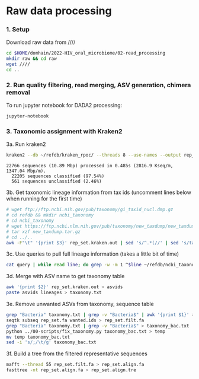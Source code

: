 # Raw data processing

### 1. Setup

Download raw data from ////

```bash
cd $HOME/domhain/2022-HIV_oral_microbiome/02-read_processing 
mkdir raw && cd raw
wget ////
cd ..
```

### 2. Run quality filtering, read merging, ASV generation, chimera removal 

To run jupyter notebook for DADA2 processing:

```bash
jupyter-notebook
```

### 3. Taxonomic assignment with Kraken2

3a. Run kraken2

```bash
kraken2 --db ~/refdb/kraken_rpoc/ --threads 8 --use-names --output rep_set.kraken.out rep_set.fa --unclassified-out rep_set.unclassified.kraken.out --confidence 0.01
```

```text
22766 sequences (10.89 Mbp) processed in 0.485s (2816.9 Kseq/m, 1347.04 Mbp/m).
  22205 sequences classified (97.54%)
  561 sequences unclassified (2.46%)
```

3b. Get taxonomic lineage information from tax ids (uncomment lines below when running for the first time)

```bash
# wget ftp://ftp.ncbi.nih.gov/pub/taxonomy/gi_taxid_nucl.dmp.gz
# cd refdb && mkdir ncbi_taxonomy
# cd ncbi_taxonomy
# wget https://ftp.ncbi.nlm.nih.gov/pub/taxonomy/new_taxdump/new_taxdump.tar.gz
# tar xzf new_taxdump.tar.gz
# cd ../..
awk -F"\t" '{print $3}' rep_set.kraken.out | sed 's/^.*(//' | sed 's/taxid //' | sed 's/)//' > query
```

<!-- Add unidentified to taxonomy list (only do this once)

```bash
sed -i '1 i \0       |       unidentified    |               |' ~/refdb/ncbi_taxonomy/fullnamelineage.dmp
```

We also have to change taxid 81850 to 33958 (was merged on March 11, 2021). Open query file in nano and do CTL+W and replace string (only found once in file). 

*NOTE! Depending on the version of the ncbi taxonomy file you pull and kraken version, you may have some issues with taxon names not being in the file.* -->

3c. Use queries to pull full lineage information (takes a little bit of time)

```bash
cat query | while read line; do grep -w -m 1 ^$line ~/refdb/ncbi_taxonomy/fullnamelineage.dmp | awk -F"|" '{print $3, $2}' | sed 's/\t//g' | sed 's/  / /g' | sed 's/cellular organisms; //' | sed 's/; /;/g' | sed 's/ /_/g'; done > lineages
```

3d. Merge with ASV name to get taxonomy table

```bash
awk '{print $2}' rep_set.kraken.out > asvids
paste asvids lineages > taxonomy.txt
```

3e. Remove unwanted ASVs from taxonomy, sequence table

```bash
grep "Bacteria" taxonomy.txt | grep -v "Bacteria$" | awk '{print $1}' > wanted.ids
seqtk subseq rep_set.fa wanted.ids > rep_set.filt.fa
grep "Bacteria" taxonomy.txt | grep -v "Bacteria$" > taxonomy_bac.txt
python ../00-scripts/fix_taxonomy.py taxonomy_bac.txt > temp
mv temp taxonomy_bac.txt
sed -i 's/;/\t/g' taxonomy_bac.txt
```

3f. Build a tree from the filtered representative sequences

```bash
mafft --thread 55 rep_set.filt.fa > rep_set.align.fa
fasttree -nt rep_set.align.fa > rep_set.align.tre
```
